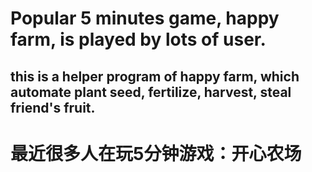 # Popular 5 minutes game, happy farm, is played by lots of user. #
## this is a helper program of happy farm, which automate plant seed, fertilize, harvest, steal friend's fruit. ##
# 最近很多人在玩5分钟游戏：开心农场 #
